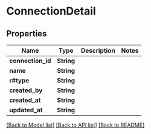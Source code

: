 # ConnectionDetail

## Properties

Name | Type | Description | Notes
------------ | ------------- | ------------- | -------------
**connection_id** | **String** |  | 
**name** | **String** |  | 
**r#type** | **String** |  | 
**created_by** | **String** |  | 
**created_at** | **String** |  | 
**updated_at** | **String** |  | 

[[Back to Model list]](../README.md#documentation-for-models) [[Back to API list]](../README.md#documentation-for-api-endpoints) [[Back to README]](../README.md)


